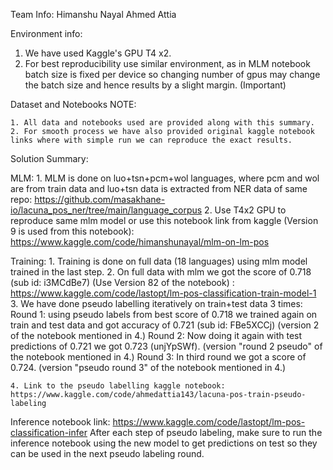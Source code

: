 Team Info:
	Himanshu Nayal
	Ahmed Attia

Environment info: 

1. We have used Kaggle's GPU T4 x2.
2. For best reproducibility use similar environment, as in MLM notebook batch size is fixed per device so changing number of gpus may change the batch size and hence results by a slight margin. (Important)

Dataset and Notebooks NOTE:

	1. All data and notebooks used are provided along with this summary.
	2. For smooth process we have also provided original kaggle notebook links where with simple run we can reproduce the exact results.

Solution Summary:

MLM:
	1. MLM is done on luo+tsn+pcm+wol languages, where pcm and wol are from train data and luo+tsn data is extracted from NER data of same repo: https://github.com/masakhane-io/lacuna_pos_ner/tree/main/language_corpus
	2. Use T4x2 GPU to reproduce same mlm model or use this notebook link from kaggle (Version 9 is used from this notebook): https://www.kaggle.com/code/himanshunayal/mlm-on-lm-pos

	
Training: 
	1. Training is done on full data (18 languages) using mlm model trained in the last step.
	2. On full data with mlm we got the score of 0.718 (sub id: i3MCdBe7) (Use Version 82 of the notebook) : https://www.kaggle.com/code/lastopt/lm-pos-classification-train-model-1
	3. We have done pseudo labelling iteratively on train+test data 3 times:
		Round 1: using pseudo labels from best score of 0.718 we trained again on train and test data and got accuracy of 0.721 (sub id: FBe5XCCj) (version 2 of the notebook mentioned in 4.)
		Round 2: Now doing it again with test predictions of 0.721 we got 0.723 (unjYpSWf). (version "round 2 pseudo" of the notebook mentioned in 4.)
		Round 3: In third round we got a score of 0.724. (version "pseudo round 3" of the notebook mentioned in 4.)
		
	4. Link to the pseudo labelling kaggle notebook: https://www.kaggle.com/code/ahmedattia143/lacuna-pos-train-pseudo-labeling
	
Inference notebook link: https://www.kaggle.com/code/lastopt/lm-pos-classification-infer
After each step of pseudo labeling, make sure to run the inference notebook using the new model to get predictions on test so they can be used in the next pseudo labeling round.
